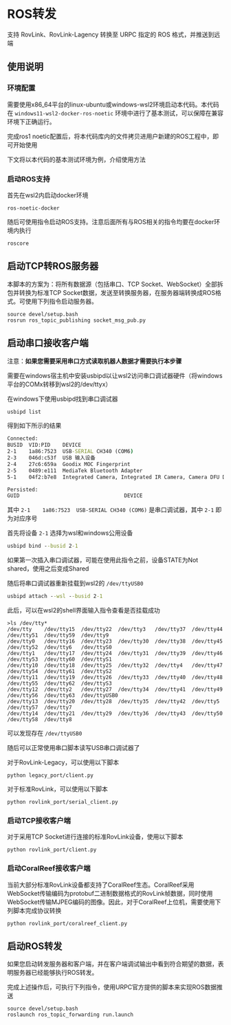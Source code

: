 # ROS转发

支持 RovLink、RovLink-Lagency 转换至 URPC 指定的 ROS 格式，并推送到远端

## 使用说明

### 环境配置

需要使用x86_64平台的linux-ubuntu或windows-wsl2环境启动本代码。本代码在 `windows11-wsl2-docker-ros-noetic` 环境中进行了基本测试，可以保障在兼容环境下正确运行。

完成ros1 noetic配置后，将本代码库内的文件拷贝进用户新建的ROS工程中，即可开始使用

下文将以本代码的基本测试环境为例，介绍使用方法

### 启动ROS支持

首先在wsl2内启动docker环境

```shell
ros-noetic-docker
```

随后可使用指令启动ROS支持。注意后面所有与ROS相关的指令均要在docker环境内执行

```shell
roscore
```

## 启动TCP转ROS服务器

本脚本的方案为：将所有数据源（包括串口、TCP Socket、WebSocket）全部拆包并转换为标准TCP Socket数据，发送至转换服务器，在服务器端转换成ROS格式。可使用下列指令启动服务器。

```shell
source devel/setup.bash
rosrun ros_topic_publishing socket_msg_pub.py
```

## 启动串口接收客户端

注意：**如果您需要采用串口方式读取机器人数据才需要执行本步骤**

需要在windows宿主机中安装usbipd以让wsl2访问串口调试器硬件（将windows平台的COMx转移到wsl2的/dev/ttyx）

在windows下使用usbipd找到串口调试器

```cmd
usbipd list
```

得到如下所示的结果

```cmd
Connected:
BUSID  VID:PID    DEVICE                                                        STATE
2-1    1a86:7523  USB-SERIAL CH340 (COM6)                                       Shared
2-3    046d:c53f  USB 输入设备                                                  Not shared
2-4    27c6:659a  Goodix MOC Fingerprint                                        Not shared
2-5    0489:e111  MediaTek Bluetooth Adapter                                    Not shared
5-1    04f2:b7e8  Integrated Camera, Integrated IR Camera, Camera DFU Device    Shared

Persisted:
GUID                                  DEVICE

```

其中 `2-1    1a86:7523  USB-SERIAL CH340 (COM6)` 是串口调试器，其中 `2-1` 即为对应序号

首先将设备 `2-1` 选择为wsl和windows公用设备

```cmd
usbipd bind --busid 2-1
```

如果第一次插入串口调试器，可能在使用此指令之前，设备STATE为Not shared，使用之后变成Shared

随后将串口调试器重新挂载到wsl2的 `/dev/ttyUSB0`

```cmd
usbipd attach --wsl --busid 2-1
```

此后，可以在wsl2的shell界面输入指令查看是否挂载成功

```shell
>ls /dev/tty*
/dev/tty    /dev/tty15  /dev/tty22  /dev/tty3   /dev/tty37  /dev/tty44  /dev/tty51  /dev/tty59  /dev/tty9
/dev/tty0   /dev/tty16  /dev/tty23  /dev/tty30  /dev/tty38  /dev/tty45  /dev/tty52  /dev/tty6   /dev/ttyS0
/dev/tty1   /dev/tty17  /dev/tty24  /dev/tty31  /dev/tty39  /dev/tty46  /dev/tty53  /dev/tty60  /dev/ttyS1
/dev/tty10  /dev/tty18  /dev/tty25  /dev/tty32  /dev/tty4   /dev/tty47  /dev/tty54  /dev/tty61  /dev/ttyS2
/dev/tty11  /dev/tty19  /dev/tty26  /dev/tty33  /dev/tty40  /dev/tty48  /dev/tty55  /dev/tty62  /dev/ttyS3
/dev/tty12  /dev/tty2   /dev/tty27  /dev/tty34  /dev/tty41  /dev/tty49  /dev/tty56  /dev/tty63  /dev/ttyUSB0
/dev/tty13  /dev/tty20  /dev/tty28  /dev/tty35  /dev/tty42  /dev/tty5   /dev/tty57  /dev/tty7
/dev/tty14  /dev/tty21  /dev/tty29  /dev/tty36  /dev/tty43  /dev/tty50  /dev/tty58  /dev/tty8
```

可以发现存在 `/dev/ttyUSB0`

随后可以正常使用串口脚本读写USB串口调试器了

对于RovLink-Legacy，可以使用以下脚本

```shell
python legacy_port/client.py
```

对于标准RovLink，可以使用以下脚本

```shell
python rovlink_port/serial_client.py
```

### 启动TCP接收客户端

对于采用TCP Socket进行连接的标准RovLink设备，使用以下脚本

```shell
python rovlink_port/client.py
```

### 启动CoralReef接收客户端

当前大部分标准RovLink设备都支持了CoralReef生态。CoralReef采用WebSocket传输编码为protobuf二进制数据格式的RovLink帧数据，同时使用WebSocket传输MJPEG编码的图像。因此，对于CoralReef上位机，需要使用下列脚本完成协议转换

```shell
python rovlink_port/coralreef_client.py
```

## 启动ROS转发

如果您启动转发服务器和客户端，并在客户端调试输出中看到符合期望的数据，表明服务器已经能够执行ROS转发。

完成上述操作后，可执行下列指令，使用URPC官方提供的脚本来实现ROS数据推送

```shell
source devel/setup.bash
roslaunch ros_topic_forwarding run.launch
```

